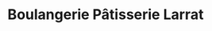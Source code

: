 ---
title: "Boulangerie Pâtisserie Larrat"
url: /ternay/boulangerie-patisserie-larrat/
shop: boulangerie
---